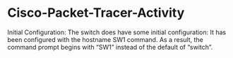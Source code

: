 # Cisco-Packet-Tracer-Activity

Initial Configuration: The switch does have some initial configuration: It has been configured with the hostname SW1 command. As a result, the command prompt begins with “SW1” instead of the default of “switch”.
